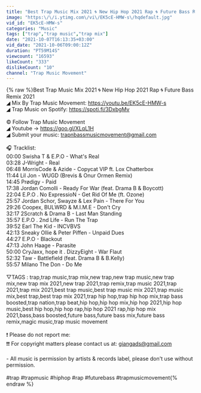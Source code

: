 ```yaml
---
title: "Best Trap Music Mix 2021 🌀 New Hip Hop 2021 Rap 🌀 Future Bass Remix 2021"
image: "https:\/\/i.ytimg.com\/vi\/EK5cE-HMW-s\/hqdefault.jpg"
vid_id: "EK5cE-HMW-s"
categories: "Music"
tags: ["trap","trap music","trap mix"]
date: "2021-10-07T16:13:35+03:00"
vid_date: "2021-10-06T09:00:12Z"
duration: "PT59M14S"
viewcount: "16593"
likeCount: "333"
dislikeCount: "10"
channel: "Trap Music Movement"
---
```

{% raw %}Best Trap Music Mix 2021 🌀 New Hip Hop 2021 Rap 🌀 Future Bass Remix 2021<br />◢ Mix By Trap Music Movement: <a rel="nofollow" target="blank" href="https://youtu.be/EK5cE-HMW-s">https://youtu.be/EK5cE-HMW-s</a><br />◢ Trap Music on Spotify: <a rel="nofollow" target="blank" href="https://spoti.fi/3DxbgMv">https://spoti.fi/3DxbgMv</a><br /><br />© Follow Trap Music Movement<br />◢ Youtube → <a rel="nofollow" target="blank" href="https://goo.gl/XLqL1H">https://goo.gl/XLqL1H</a><br />◢ Submit your music: trapnbassmusicmovement@gmail.com  <br /><br />🎧 Tracklist: <br />00:00 Swisha T &amp; E.P.O - What's Real<br />03:28 J-Wright - Real<br />06:48 MorrisCode &amp; Azide - Copycat VIP ft. Lox Chatterbox<br />11:44 Lil Jon - WUGD (Brevis &amp; Onur Ormen Remix)<br />14:45 Prødigy - Paid<br />17:38 Jordan Comolli - Ready For War (feat. Drama B &amp; Boycott)<br />22:04 E.P.O . No ExpressioN - Get Rid Of Me (ft. Ozone)<br />25:57 Jordan Schor, Swayze &amp; Lex Pain - There For You<br />29:26 Coopex, BULWRD &amp; M.I.M.E - Don't Cry<br />32:17 2Scratch &amp; Drama B - Last Man Standing<br />35:57 E.P.O . 2nd Life - Run The Trap<br />39:52 Earl The Kid - INCVBVS<br />42:13 Sneaky Ollie &amp; Peter Piffen - Unpaid Dues<br />44:27 E.P.O - Blackout<br />47:13 John Haage - Parasite<br />50:00 CryJaxx, hope it . DizzyEight - War Flaut<br />52:32 Taw - Battlefield (feat. Drama B &amp; B.Kelly)<br />55:57 Milano The Don - Do Me<br /><br />▽TAGS : trap,trap music,trap mix,new trap,new trap music,new trap mix,new trap mix 2021,new trap 2021,trap remix,trap music 2021,trap 2021,trap mix 2021,best trap music,best trap music mix 2021,trap music mix,best trap,best trap mix 2021,trap hip hop,trap hip hop mix,trap bass boosted,trap nation,trap beat,hip hop,hip hop mix,hip hop 2021,hip hop music,best hip hop,hip hop rap,hip hop 2021 rap,hip hop mix 2021,bass,bass boosted,future bass,future bass mix,future bass remix,magic music,trap music movement<br /><br />❗ Please do not report me:<br />❗❗ For copyright matters please contact us at: giangads@gmail.com<br /><br />- All music is permission by artists &amp; records label, please don't use without permission.<br /><br /> #trap #trapmusic #hiphop #rap #futurebass #trapmusicmovement{% endraw %}
